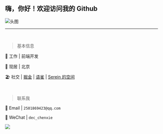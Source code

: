 
## 嗨，你好！欢迎访问我的 Github

![头图](https://user-images.githubusercontent.com/39512422/192101794-fcfcd30a-b6af-42b4-999b-4f8861549abc.png)

---

<br />

> 基本信息

🎩	工作 | 前端开发

🏡	现居 | 北京

🏖️  社交 | [掘金](https://juejin.cn/user/1451011079416919/posts) | [语雀](https://www.yuque.com/xiechen) | [Serein 的空间](https://www.yuque.com/xiechen/tbuk25)

<br />

> 联系我

📮 Email | `2501869423@qq.com`

💬 WeChat | `dec_chenxie`

<img src="https://github-readme-stats.vercel.app/api?username=xiechen1201&show_icons=true&icon_color=CE1D2D&text_color=718096&bg_color=ffffff&hide_title=true" />
